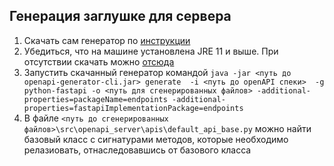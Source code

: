 ## Генерация заглушке для сервера
1. Скачать сам генератор по [инструкции](https://github.com/OpenAPITools/openapi-generator?tab=readme-ov-file#13---download-jar)
2. Убедиться, что на машине установлена JRE 11 и выше. При отсутствии скачать можно [отсюда](https://adoptium.net/temurin/releases/?package=jre)
3. Запустить скачанный генератор командой
`java -jar <путь до openapi-generator-cli.jar> generate  -i <путь до openAPI спеки>  -g python-fastapi -o <путь для сгенерированных файлов> -additional-properties=packageName=endpoints -additional-properties=fastapiImplementationPackage=endpoints`
4. В файле `<путь до сгенерированных файлов>\src\openapi_server\apis\default_api_base.py` можно найти базовый класс с сигнатурами методов, которые необходимо релазиовать, отнаследовавшись от базового класса


